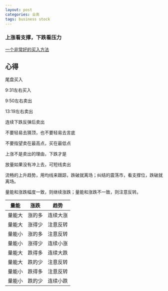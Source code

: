 ```yaml
---
layout: post
categories: 业务
tags: business stock
---
```




### 上涨看支撑，下跌看压力	

[一个非常好的买入方法](https://mp.weixin.qq.com/s?__biz=MzAxMjM4MTEwNg==&mid=2651709513&idx=1&sn=3434274d165146695c8dcb9825b8c2cc&chksm=804bfe94b73c7782ba996deda92a125d4d917b1a360f876497282766bd990cf09d8d8cf0152c&scene=21#wechat_redirect)



## 心得

尾盘买入

9:31左右买入

9:50左右卖出

13:19左右卖出

连续下跌反弹后卖出



不要轻易去猜顶，也不要轻易去言底

不要指望卖在最高点，买在最低点

上涨不是卖出的理由，下跌才是



放量如果没有冲上去，可短线卖出



流畅的上升趋势，用均线来跟踪，跌破就离场；纠结的震荡市，看支撑位，跌破就离场。



量能和涨跌幅度一致，则继续涨跌；量能和涨跌不一致，则注意反转。

| 量能   | 涨跌   | 趋势     |
| ------ | ------ | -------- |
| 量能大 | 涨的多 | 连续大涨 |
| 量能大 | 涨得少 | 注意反转 |
| 量能小 | 涨的多 | 注意反转 |
| 量能小 | 涨得少 | 连续小涨 |
| 量能大 | 跌得多 | 连续大跌 |
| 量能大 | 跌的少 | 注意反转 |
| 量能小 | 跌得多 | 注意反转 |
| 量能小 | 跌的少 | 连续小跌 |

